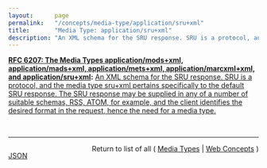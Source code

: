 ```yaml
---
layout:      page
permalink:   "/concepts/media-type/application/sru+xml"
title:       "Media Type: application/sru+xml"
description: "An XML schema for the SRU response. SRU is a protocol, and the media type sru+xml pertains specifically to the default SRU response. The SRU response may be supplied in any of a number of suitable schemas, RSS, ATOM, for example, and the client identifies the desired format in the request, hence the need for a media type."
---
```


**[RFC 6207: The Media Types application/mods+xml, application/mads+xml, application/mets+xml, application/marcxml+xml, and application/sru+xml](/specs/IETF/RFC/6207 "This document specifies media types for the following formats: MODS (Metadata Object Description Schema), MADS (Metadata Authority Description Schema), METS (Metadata Encoding and Transmission Standard), MARCXML (MARC21 XML Schema), and the SRU (Search/Retrieve via URL Response Format) protocol response XML schema. These are all XML schemas providing representations of various forms of information including metadata and search results."):** [An XML schema for the SRU response. SRU is a protocol, and the media type sru+xml pertains specifically to the default SRU response. The SRU response may be supplied in any of a number of suitable schemas, RSS, ATOM, for example, and the client identifies the desired format in the request, hence the need for a media type.](http://tools.ietf.org/html/rfc6207#section-6 "Read documentation for Media Type &#34;application/sru+xml&#34;")

<br/>
<hr/>

<p style="float : left"><a href="./application/sru+xml.json" title="JSON representing this particular Web Concept value">JSON</a></p>
<p style="text-align: right">Return to list of all ( <a href="../media-types">Media Types</a> | <a href="../">Web Concepts</a> )</p>
